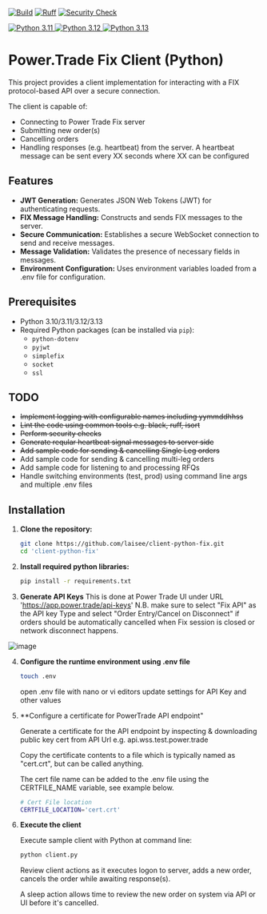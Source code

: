 [![Build](https://github.com/laisee/client-python-fix/actions/workflows/python-package.yml/badge.svg)](https://github.com/laisee/client-python-fix/actions/workflows/python-package.yml)
[![Ruff](https://github.com/laisee/client-python-fix/actions/workflows/rufflint.yml/badge.svg)](https://github.com/laisee/client-python-fix/actions/workflows/rufflint.yml)
[![Security Check](https://github.com/laisee/client-python-fix/actions/workflows/security-check.yml/badge.svg)](https://github.com/laisee/client-python-fix/actions/workflows/security-check.yml)

<a href="https://www.python.org/downloads/release/python-3110/">
  <img src="https://img.shields.io/badge/Python-3.11-blue.svg" alt="Python 3.11">
</a>
<a href="https://www.python.org/downloads/release/python-3120/">
  <img src="https://img.shields.io/badge/Python-3.12-blue.svg" alt="Python 3.12">
</a>
<a href="https://www.python.org/downloads/release/python-3120/">
  <img src="https://img.shields.io/badge/Python-3.13-blue.svg" alt="Python 3.13">
</a>


# Power.Trade Fix Client (Python)

This project provides a client implementation for interacting with a FIX protocol-based API over a secure connection. 

The client is capable of:
 - Connecting to Power Trade Fix server
 - Submitting new order(s)
 - Cancelling orders
 - Handling responses (e.g. heartbeat) from the server. A heartbeat message can be sent every XX seconds where XX can be configured

## Features

- **JWT Generation:** Generates JSON Web Tokens (JWT) for authenticating requests.
- **FIX Message Handling:** Constructs and sends FIX messages to the server.
- **Secure Communication:** Establishes a secure WebSocket connection to send and receive messages.
- **Message Validation:** Validates the presence of necessary fields in messages.
- **Environment Configuration:** Uses environment variables loaded from a .env file for configuration.

## Prerequisites

- Python 3.10/3.11/3.12/3.13
- Required Python packages (can be installed via `pip`):
  - `python-dotenv`
  - `pyjwt`
  - `simplefix`
  - `socket`
  - `ssl`

## TODO

- ~~Implement logging with configurable names including yymmddhhss~~
- ~~Lint the code using common tools e.g. black, ruff, isort~~
- ~~Perform security checks~~
- ~~Generate reqular heartbeat signal messages to server side~~
- ~~Add sample code for sending & cancelling Single Leg orders~~
- Add sample code for sending & cancelling multi-leg orders
- Add sample code for listening to and processing RFQs
- Handle switching environments (test, prod) using command line args and multiple .env files

## Installation

1. **Clone the repository:**
   ```sh
   git clone https://github.com/laisee/client-python-fix.git
   cd 'client-python-fix'

2. **Install required python libraries:**
   ```sh
   pip install -r requirements.txt 

3. **Generate API Keys**
   This is done at Power Trade UI under URL 'https://app.power.trade/api-keys'
   N.B. make sure to select "Fix API" as the API key Type and select "Order Entry/Cancel on Disconnect" if orders should be automatically cancelled when Fix session is closed or network disconnect happens.

![image](https://github.com/user-attachments/assets/b700afb6-24ad-4bf6-b28d-fc99380372a3)
  
4. **Configure the runtime environment using .env file**
   ```sh
   touch .env
   ```
   open .env file with nano or vi editors
   update settings for API Key and other values
 
6. **Configure a certificate for PowerTrade API endpoint"

   Generate a certificate for the API endpoint by inspecting & downloading public key cert from API Url e.g. api.wss.test.power.trade

   Copy the certificate contents to a file which is typically named as "cert.crt", but can be called anything.

   The cert file name can be added to the .env file using the CERTFILE_NAME variable, see example below.
   ```sh
   # Cert File location
   CERTFILE_LOCATION='cert.crt'
   ```
 
8. **Execute the client**

   Execute sample client with Python at command line:
   ```sh
   python client.py
   ```
   Review client actions as it executes logon to server, adds a new order, cancels the order while awaiting response(s).

   A sleep action allows time to review the new order on system via API or UI before it's cancelled. 

